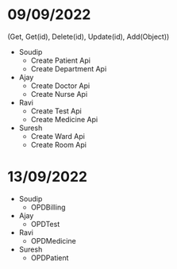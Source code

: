 # 09/09/2022
(Get, Get(id), Delete(id), Update(id), Add(Object))
- Soudip
    - Create Patient Api
    - Create Department Api
- Ajay
    - Create Doctor Api
    - Create Nurse Api
- Ravi
    - Create Test Api
    - Create Medicine Api
- Suresh
    - Create Ward Api
    - Create Room Api

# 13/09/2022
- Soudip
    - OPDBilling
- Ajay
    - OPDTest
- Ravi
    - OPDMedicine
- Suresh
    - OPDPatient